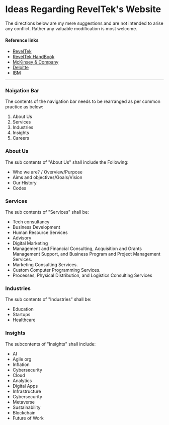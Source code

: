 # **Ideas Regarding RevelTek's Website**

The directions below are my mere suggestions and are not intended to arise any conflict. Rather any valuable modification is most welcome.

#### **Reference links**
* [RevelTek](https://reveltek.com)
* [RevelTek HandBook](https://focushive-my.sharepoint.com/:b:/g/personal/aleem_focuspass_com/EVm5bu0iX6xBlyV7slgfvaMB3Jlefy8U9IuuD2D2_5-Q3A)
* [McKinsey & Company](https://www.mckinsey.com/)
* [Deloitte](https://www.deloitte.com/global/en.html)
* [IBM](https://www.ibm.com/consulting/)
---


### **Naigation Bar**

The contents of the navigation bar needs to be rearranged as per common practice as below:
1) About Us
2) Services
3) Industries
4) Insights
5) Careers

### **About Us**
The sub contents of "About Us" shall include the Following:
*  Who we are? / Overview/Purpose
* Aims and objectives/Goals/Vision
* Our History
* Codes

### **Services**
The sub contents of "Services" shall be:
* Tech consultancy
* Business Development
* Human Resource Services
* Advisory
* Digital Marketing
* Management and Financial Consulting, Acquisition and Grants Management Support, and Business Program and Project Management Services.
* Marketing Consulting Services.
* Custom Computer Programming Services.
* Processes, Physical Distribution, and Logistics Consulting Services


### **Industries**
The sub contents of "Industries" shall be:
* Education
* Startups
* Healthcare

### **Insights**
The subcontents of "Insights" shall include:
* AI
* Agile org
* Inflation
* Cybersecurity
* Cloud
* Analytics
* Digital Apps
* Infrastructure
* Cybersecurity
* Metaverse
* Sustainability
* Blockchain
* Future of Work





